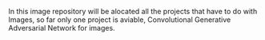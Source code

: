 In this image repository will be alocated all the projects that have to do with Images, so far only one project is aviable, Convolutional Generative Adversarial Network for images.
